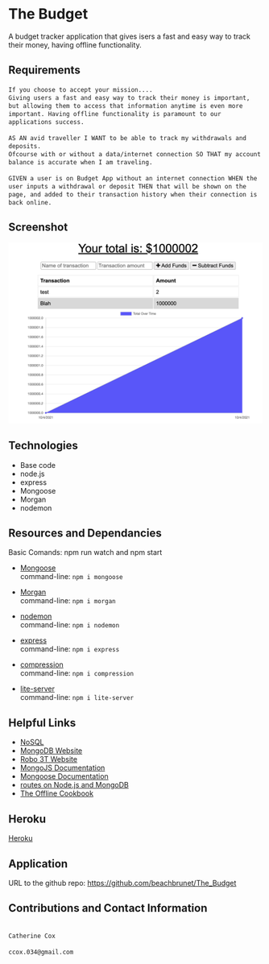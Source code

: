 # The Budget

A budget tracker application that gives isers a fast and easy way to track their money, having offline functionality.

## Requirements

<!-- ----------------------- -->

```
If you choose to accept your mission....
Giving users a fast and easy way to track their money is important, but allowing them to access that information anytime is even more important. Having offline functionality is paramount to our applications success.

AS AN avid traveller I WANT to be able to track my withdrawals and deposits.
Ofcourse with or without a data/internet connection SO THAT my account balance is accurate when I am traveling.

GIVEN a user is on Budget App without an internet connection WHEN the user inputs a withdrawal or deposit THEN that will be shown on the page, and added to their transaction history when their connection is back online.

```

## Screenshot

<!-- ----------------------- -->

![Screen Shot](/assets/transaction.png)

## Technologies

<!-- ----------------------- -->

- Base code
- node.js
- express
- Mongoose
- Morgan
- nodemon

## Resources and Dependancies

Basic Comands: npm run watch and npm start

- [Mongoose](https://www.npmjs.com/package/mongoose)<br />
  command-line: `npm i mongoose`

- [Morgan](https://www.npmjs.com/package/morgan)<br />
  command-line: `npm i morgan`

- [nodemon](https://www.npmjs.com/package/nodemon)<br />
  command-line: `npm i nodemon`

- [express](https://www.npmjs.com/package/express)<br />
  command-line: `npm i express`

- [compression](https://www.npmjs.com/package/compression)<br />
  command-line: `npm i compression`

- [lite-server](https://www.npmjs.com/package/lite-server)<br />
  command-line: `npm i lite-server`

## Helpful Links

- [NoSQL](https://en.wikipedia.org/wiki/NoSQL)
- [MongoDB Website](https://www.mongodb.com/)
- [Robo 3T Website](https://robomongo.org/download)
- [MongoJS Documentation](https://www.npmjs.com/package/mongojs)
- [Mongoose Documentation](http://mongoosejs.com/docs/guide.html)
- [routes on Node.js and MongoDB](https://www.geeksforgeeks.org/restfull-routes-on-node-js-and-mongodb/)
- [The Offline Cookbook](https://developers.google.com/web/fundamentals/instant-and-offline/offline-cookbook#cache-falling-back-to-network)

## Heroku

<!-- ----------------------- -->

[Heroku](https://something.herokuapp.com)

## Application

<!-- ----------------------- -->

URL to the github repo: https://github.com/beachbrunet/The_Budget

## Contributions and Contact Information

<!-- ----------------------- -->

```

Catherine Cox

ccox.034@gmail.com
```
